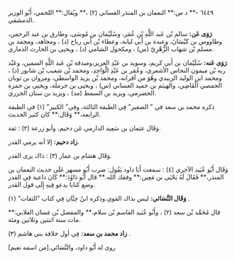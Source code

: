 ٦٤٤٩ -** د س:** النعمان بن المنذر الغساني (٢) ،** ويُقال:** اللخمي، أَبُو الوزير الدمشقي.

**رَوَى عَن:** سالم بْن عَبد اللَّهِ بْنِ عُمَر، وسُلَيْمان بن مُوسَى، وطارق بن عبد الرحمن، وطاووس بن كَيْسَانَ، وعبدة بن أَبي لبابة، وعطاء بْن أَبي رباح (د) ، ومجاهد، ومحمد بن مسلم بْن شهاب الزُّهْرِيّ (س) ، ومكحول الشامي (د) ، ويحيى بن الحارث الذماري.

**رَوَى عَنه:** سُلَيْمان بن أَبي كريم، وسويد بن عَبْدِ العزيز،وصدقة بْن عَبد اللَّهِ السمين، وعَبْد ربه بْن ميمون النحاس الأشعري، وعُمَر بن عَبْدِ الْوَاحِدِ، ومحمد بْن شعيب بْن شابور (د) ، ومحمد ابن الوليد الزبيدي وهُوَ من أقرانه، ومحمد بْن يزيد الواسطي، ومروان بن ثوبان الحمصي الْقَاضِي، والهيثم بن حميد الغساني (س) ، ويحيى بن حرملة، ويحيى بن حمزة الحضرمي، ويزيد بن السمط (مد) ، ويزيد بن سنان الجزري.

ذكره محمد بن سعد في " الصغير" فِي الطبقة الثالثة، وفي" الكبير" (١) في الطبقة الرابعة،** وَقَال:** كان كثير الحديث.

وَقَال عثمان بن سَعِيد الدارمي عَن دحيم، وأبو زرعة (٢) : ثقة.

**زاد دحيم:** إلا أنه يرمي القدر.

وَقَال هشام بن عمار (٣) : ذاك يرى القدر.

وَقَال أَبُو عُبَيد الآجري (٤) : سمعت أَبَا داود يَقُول: ضرب أَبُو مسهر عَلَى حديث النعمان بن المنذر،** فَقَالَ لَهُ يَحْيَى بن مَعِين:** وفقك الله.** قال أَبُو دَاوُدَ:** كَانَ داعية فِي القدر وضع كتابا يدعو فِيهِ إِلَى قول القدر.

**وَقَال النَّسَائي:** ليس بذاك القوي.وذكره ابنُ حِبَّان فِي كتاب "الثقات" (١) .

قال مُحَمَّد بْن سعد (٢) ، وأَبُو عُبَيد القاسم بْن سلام،** والمفضل بْن غسان الغلابي:** مات سنة اثنتين وثلاثين ومئة.

**زاد محمد بن سعد:** فِي أول خلافة بني هاشم (٣) .

روى له أَبُو داود، والنَّسَائي.[من اسمه نعيم]